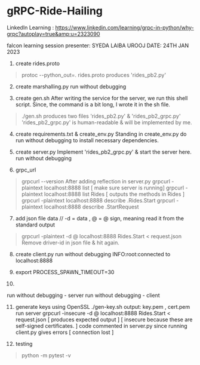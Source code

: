 # gRPC-Ride-Hailing
LinkedIn Learning : https://www.linkedin.com/learning/grpc-in-python/why-grpc?autoplay=true&amp;u=2323090

falcon learning session
presenter: SYEDA LAIBA UROOJ
DATE: 24TH JAN 2023

1) create rides.proto
> protoc --python_out=. rides.proto
produces 'rides_pb2.py'

2) create marshalling.py
run without debugging

3) create gen.sh
After writing the service for the server, we run this shell script. 
Since, the command is a bit long, I wrote it in the sh file.
> ./gen.sh
produces two files 'rides_pb2.py' &  'rides_pb2_grpc.py'
'rides_pb2_grpc.py' is human-readable & will be implemented by me.

4) create requirements.txt & create_env.py
Standing in create_env.py do run without debugging to install necessary dependencies.

5) create server.py
Implement 'rides_pb2_grpc.py' & start the server here.
run without debugging

6) grpc_url
> grpcurl --version
After adding reflection in server.py
> grpcurl -plaintext localhost:8888 list [ make sure server is running]
> grpcurl -plaintext localhost:8888 list Rides [ outputs the methods in Rides ]
> grpcurl -plaintext localhost:8888 describe .Rides.Start
> grpcurl -plaintext localhost:8888 describe .StartRequest

7) add json file data
// -d = data , @ =  @ sign, meaning read it from the standard output
> grpcurl  -plaintext -d @ localhost:8888 Rides.Start < request.json
Remove driver-id in json file & hit again.

8) create client.py
run without debugging
INFO:root:connected to localhost:8888

9) export PROCESS_SPAWN_TIMEOUT=30

10) 
run without debugging - server
run without debugging - client

11) generate keys using OpenSSL
./gen-key.sh
output: key.pem , cert.pem
run server
grpcurl  -insecure -d @ localhost:8888 Rides.Start < request.json [ produces expected output ]
[ insecure because these are self-signed certificates. ]
code commented in server.py since running client.py gives errors [ connection lost ]

12) testing
> python -m pytest -v

